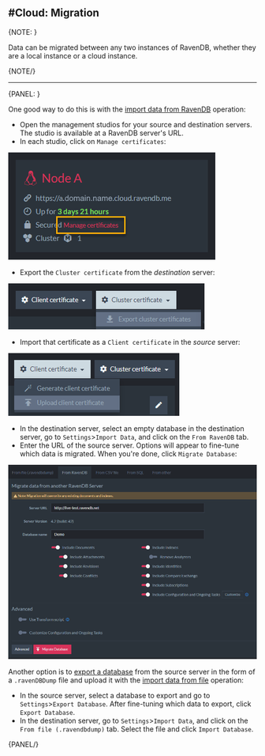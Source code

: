 #Cloud: Migration
---

{NOTE: }

Data can be migrated between any two instances of RavenDB, whether they are a local instance or a cloud instance.

{NOTE/}

---

{PANEL: }

One good way to do this is with the 
[import data from RavenDB](../studio/database/tasks/import-data/import-from-ravendb) operation:  

* Open the management studios for your source and destination servers. The studio is available at a RavenDB server's 
URL.  
* In each studio, click on `Manage certificates`:  
  
![](images\CloudScaling_ManageCertificates.png)  
  
* Export the `Cluster certificate` from the *destination* server:  
  
![](images\import-from-raven-export-server-certificate.png)  
  
* Import that certificate as a `Client certificate` in the *source* server:  
  
![](images\import-from-raven-upload-server-cert-as-client-cert.png)  
  
* In the destination server, select an empty database in the destination server, go to `Settings`>`Import Data`, 
and click on the `From RavenDB` tab.  
* Enter the URL of the source server. Options will appear to fine-tune which data is migrated. When you're done, 
click `Migrate Database`:  
  
![](images\import-from-ravendb-options.png)  
  
Another option is to [export a database](../studio/database/tasks/export-database) from the source server in the 
form of a `.ravenDBDump` file and upload it with the 
[import data from file](../studio/database/tasks/import-data/import-data-file) operation:

* In the source server, select a database to export and go to `Settings`>`Export Database`. After fine-tuning 
which data to export, click `Export Database`.  
* In the destination server, go to `Settings`>`Import Data`, and click on the `From file (.ravendbdump)` tab. 
Select the file and click `Import Database`.  

{PANEL/}
